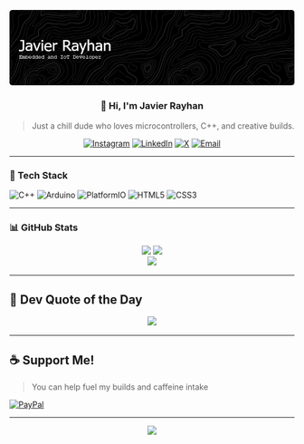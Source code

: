 ![Header](image/banner.png)

<div align="center">

### 👋 Hi, I'm Javier Rayhan  
> Just a chill dude who loves microcontrollers, C++, and creative builds.

[![Instagram](https://img.shields.io/badge/Instagram-%23E4405F.svg?logo=Instagram&logoColor=white)](https://instagram.com/zv.cpp) [![LinkedIn](https://img.shields.io/badge/LinkedIn-%230077B5.svg?logo=linkedin&logoColor=white)](https://linkedin.com/in/javierrayhan28) [![X](https://img.shields.io/badge/X-black.svg?logo=X&logoColor=white)](https://x.com/zavieray_) [![Email](https://img.shields.io/badge/Email-D14836?logo=gmail&logoColor=white)](mailto:javrayhan2006@gmail.com)

</div>

---

### 🧠 Tech Stack
![C++](https://img.shields.io/badge/C++-%2300599C.svg?style=for-the-badge&logo=c%2B%2B&logoColor=white) ![Arduino](https://img.shields.io/badge/Arduino-00979D?style=for-the-badge&logo=Arduino&logoColor=white) ![PlatformIO](https://img.shields.io/badge/PlatformIO-%23222.svg?style=for-the-badge&logo=platformio&logoColor=%23f5822a) ![HTML5](https://img.shields.io/badge/HTML5-%23E34F26.svg?style=for-the-badge&logo=html5&logoColor=white) ![CSS3](https://img.shields.io/badge/CSS3-%231572B6.svg?style=for-the-badge&logo=css3&logoColor=white)

---

### 📊 GitHub Stats
<div align="center">
  <img src="https://github-readme-stats.vercel.app/api?username=javierrayhan&theme=dark&hide_border=false&count_private=true" height="160"/>
  <img src="https://github-readme-stats.vercel.app/api/top-langs/?username=javierrayhan&theme=dark&hide_border=false&layout=compact" height="160"/>
  <br>
  <img src="https://nirzak-streak-stats.vercel.app/?user=javierrayhan&theme=dark&hide_border=false"/>
</div>

---

## 💬 Dev Quote of the Day
<div align="center">
  <img src="https://quotes-github-readme.vercel.app/api?type=horizontal&theme=dark" />
</div>

---

## ☕ Support Me!
> You can help fuel my builds and caffeine intake

[![PayPal](https://img.shields.io/badge/Donate-PayPal-00457C?style=for-the-badge&logo=paypal&logoColor=white)](https://paypal.me/JavierRayhan)

---

<div align="center">
  <img src="https://visitcount.itsvg.in/api?id=javierrayhan&icon=0&color=0" />
</div>

<!-- Clean README made with love & caffeine by @javierrayhan -->

<!-- Proudly created with GPRM ( https://gprm.itsvg.in ) -->
<!--
**javierrayhan/javierrayhan** is a ✨ _special_ ✨ repository because its `README.md` (this file) appears on your GitHub profile.

Here are some ideas to get you started:

- 🔭 I’m currently working on ...
- 🌱 I’m currently learning ...
- 👯 I’m looking to collaborate on ...
- 🤔 I’m looking for help with ...
- 💬 Ask me about ...
- 📫 How to reach me: ...
- 😄 Pronouns: ...
- ⚡ Fun fact: ...
-->
